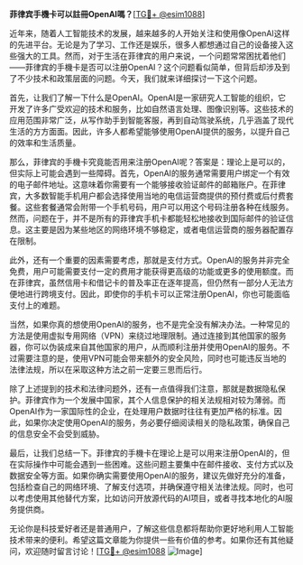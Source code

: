 **菲律宾手機卡可以註冊OpenAI嗎？**[[TG💪+ @esim1088](https://t.me/s/esim1088)]

近年来，随着人工智能技术的发展，越来越多的人开始关注和使用像OpenAI这样的先进平台。无论是为了学习、工作还是娱乐，很多人都想通过自己的设备接入这些强大的工具。然而，对于生活在菲律宾的用户来说，一个问题常常困扰着他们——菲律宾的手機卡是否可以注册OpenAI？这个问题看似简单，但背后却涉及到了不少技术和政策层面的问题。今天，我们就来详细探讨一下这个问题。

首先，让我们了解一下什么是OpenAI。OpenAI是一家研究人工智能的组织，它开发了许多广受欢迎的技术和服务，比如自然语言处理、图像识别等。这些技术的应用范围非常广泛，从写作助手到智能客服，再到自动驾驶系统，几乎涵盖了现代生活的方方面面。因此，许多人都希望能够使用OpenAI提供的服务，以提升自己的效率和生活质量。

那么，菲律宾的手機卡究竟能否用来注册OpenAI呢？答案是：理论上是可以的，但实际上可能会遇到一些障碍。首先，OpenAI的服务通常需要用户绑定一个有效的电子邮件地址。这意味着你需要有一个能够接收验证邮件的邮箱账户。在菲律宾，大多数智能手机用户都会选择使用当地的电信运营商提供的预付费或后付费套餐。这些套餐通常会附带一个手机号码，用户可以用这个号码注册各种在线服务。然而，问题在于，并不是所有的菲律宾手机卡都能轻松地接收到国际邮件的验证信息。这主要是因为某些地区的网络环境不够稳定，或者电信运营商的服务器配置存在限制。

此外，还有一个重要的因素需要考虑，那就是支付方式。OpenAI的服务并非完全免费，用户可能需要支付一定的费用才能获得更高级的功能或更多的使用额度。而在菲律宾，虽然信用卡和借记卡的普及率正在逐年提高，但仍然有一部分人无法方便地进行跨境支付。因此，即使你的手机卡可以正常注册OpenAI，你也可能面临支付上的难题。

当然，如果你真的想使用OpenAI的服务，也不是完全没有解决办法。一种常见的方法是使用虚拟专用网络（VPN）来绕过地理限制。通过连接到其他国家的服务器，你可以伪装成来自其他国家的用户，从而顺利注册并使用OpenAI的服务。不过需要注意的是，使用VPN可能会带来额外的安全风险，同时也可能违反当地的法律法规，所以在采取这种方法之前一定要三思而后行。

除了上述提到的技术和法律问题外，还有一点值得我们注意，那就是数据隐私保护。菲律宾作为一个发展中国家，其个人信息保护的相关法规相对较为薄弱。而OpenAI作为一家国际性的企业，在处理用户数据时往往有更加严格的标准。因此，如果你决定使用OpenAI的服务，务必要仔细阅读相关的隐私政策，确保自己的信息安全不会受到威胁。

最后，让我们总结一下。菲律宾的手機卡在理论上是可以用来注册OpenAI的，但在实际操作中可能会遇到一些困难。这些问题主要集中在邮件接收、支付方式以及数据安全等方面。如果你确实需要使用OpenAI的服务，建议先做好充分的准备，包括检查自己的网络环境、了解支付选项，并确保遵守相关法律法规。同时，也可以考虑使用其他替代方案，比如访问开放源代码的AI项目，或者寻找本地化的AI服务提供商。

无论你是科技爱好者还是普通用户，了解这些信息都将帮助你更好地利用人工智能技术带来的便利。希望这篇文章能为你提供一些有价值的参考。如果你还有其他疑问，欢迎随时留言讨论！[[TG💪+ @esim1088](https://t.me/s/esim1088) ![Image](https://i.postimg.cc/4NQfJmqS/Snipaste-2025-05-13-00-14-12.png)]